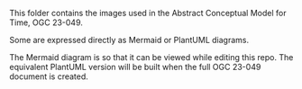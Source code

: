 This folder contains the images used in the Abstract Conceptual Model for Time, OGC 23-049.

Some are expressed directly as Mermaid or PlantUML diagrams.

The Mermaid diagram is so that it can be viewed while editing this repo. The equivalent PlantUML version will be built when the full OGC 23-049 document is created.
